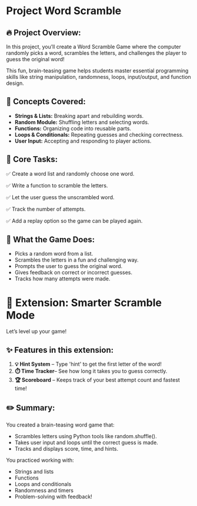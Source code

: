 # Project Word Scramble
## 🔥 Project Overview:

In this project, you’ll create a Word Scramble Game where the computer randomly picks a word, scrambles the letters, and challenges the player to guess the original word!

This fun, brain-teasing game helps students master essential programming skills like string manipulation, randomness, loops, input/output, and function design.

## 🧠 Concepts Covered:
* **Strings & Lists:** Breaking apart and rebuilding words.
* **Random Module:** Shuffling letters and selecting words.
* **Functions:** Organizing code into reusable parts.
* **Loops & Conditionals:** Repeating guesses and checking correctness.
* **User Input:** Accepting and responding to player actions.

## 🧩 Core Tasks:
✅ Create a word list and randomly choose one word.

✅ Write a function to scramble the letters.

✅ Let the user guess the unscrambled word.

✅ Track the number of attempts.

✅ Add a replay option so the game can be played again.

## 🧪 What the Game Does:
* Picks a random word from a list.
* Scrambles the letters in a fun and challenging way.
* Prompts the user to guess the original word.
* Gives feedback on correct or incorrect guesses.
* Tracks how many attempts were made.

# 🚀 Extension: Smarter Scramble Mode

Let’s level up your game!
## ✨ Features in this extension:
1. **💡 Hint System** – Type 'hint' to get the first letter of the word!
2. **⏱️ Time Tracker**– See how long it takes you to guess correctly.
3. **🏆 Scoreboard** – Keeps track of your best attempt count and fastest time!

## ✏️ Summary:

You created a brain-teasing word game that:
* Scrambles letters using Python tools like random.shuffle().
* Takes user input and loops until the correct guess is made.
* Tracks and displays score, time, and hints.

You practiced working with:
* Strings and lists
* Functions
* Loops and conditionals
* Randomness and timers
* Problem-solving with feedback!

